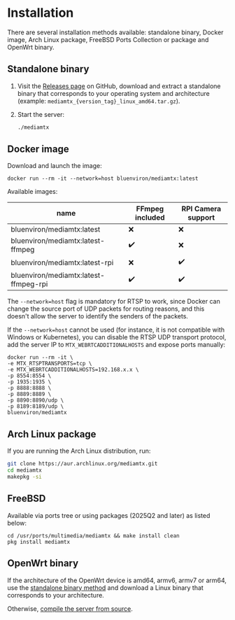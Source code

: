 # Installation

There are several installation methods available: standalone binary, Docker image, Arch Linux package, FreeBSD Ports Collection or package and OpenWrt binary.

## Standalone binary

1. Visit the [Releases page](https://github.com/bluenviron/mediamtx/releases) on GitHub, download and extract a standalone binary that corresponds to your operating system and architecture (example: `mediamtx_{version_tag}_linux_amd64.tar.gz`).

2. Start the server:

   ```sh
   ./mediamtx
   ```

## Docker image

Download and launch the image:

```
docker run --rm -it --network=host bluenviron/mediamtx:latest
```

Available images:

| name                                  | FFmpeg included    | RPI Camera support |
| ------------------------------------- | ------------------ | ------------------ |
| bluenviron/mediamtx:latest            | :x:                | :x:                |
| bluenviron/mediamtx:latest-ffmpeg     | :heavy_check_mark: | :x:                |
| bluenviron/mediamtx:latest-rpi        | :x:                | :heavy_check_mark: |
| bluenviron/mediamtx:latest-ffmpeg-rpi | :heavy_check_mark: | :heavy_check_mark: |

The `--network=host` flag is mandatory for RTSP to work, since Docker can change the source port of UDP packets for routing reasons, and this doesn't allow the server to identify the senders of the packets.

If the `--network=host` cannot be used (for instance, it is not compatible with Windows or Kubernetes), you can disable the RTSP UDP transport protocol, add the server IP to `MTX_WEBRTCADDITIONALHOSTS` and expose ports manually:

```
docker run --rm -it \
-e MTX_RTSPTRANSPORTS=tcp \
-e MTX_WEBRTCADDITIONALHOSTS=192.168.x.x \
-p 8554:8554 \
-p 1935:1935 \
-p 8888:8888 \
-p 8889:8889 \
-p 8890:8890/udp \
-p 8189:8189/udp \
bluenviron/mediamtx
```

## Arch Linux package

If you are running the Arch Linux distribution, run:

```sh
git clone https://aur.archlinux.org/mediamtx.git
cd mediamtx
makepkg -si
```

## FreeBSD

Available via ports tree or using packages (2025Q2 and later) as listed below:

```
cd /usr/ports/multimedia/mediamtx && make install clean
pkg install mediamtx
```

## OpenWrt binary

If the architecture of the OpenWrt device is amd64, armv6, armv7 or arm64, use the [standalone binary method](#standalone-binary) and download a Linux binary that corresponds to your architecture.

Otherwise, [compile the server from source](/docs/other/compile).
